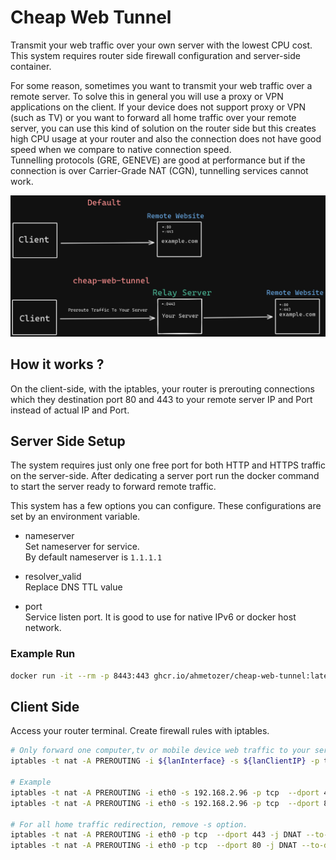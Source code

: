 # Cheap Web Tunnel

Transmit your web traffic over your own server with the lowest CPU cost.  
This system requires router side firewall configuration and server-side container.

For some reason, sometimes you want to transmit your web traffic over a remote server. To solve this in general you will use a proxy or VPN applications on the client. If your device does not support proxy or VPN (such as TV) or you want to forward all home traffic over your remote server, you can use this kind of solution on the router side but this creates high CPU usage at your router and also the connection does not have good speed when we compare to native connection speed.  
Tunnelling protocols (GRE, GENEVE) are good at performance but if the connection is over Carrier-Grade NAT (CGN), tunnelling services cannot work.

![work-logic](img1.png)

## How it works ?

On the client-side, with the iptables, your router is prerouting connections which they destination port 80 and 443 to your remote server IP and Port instead of actual IP and Port.

## Server Side Setup

The system requires just only one free port for both HTTP and HTTPS traffic on the server-side. After dedicating a server port run the docker command to start the server ready to forward remote traffic.

This system has a few options you can configure. These configurations are set by an environment variable.

- nameserver  
Set nameserver for service.  
By default nameserver is `1.1.1.1`

- resolver_valid  
Replace DNS TTL value

- port  
Service listen port. It is good to use for native IPv6 or docker host network.

### Example Run

```bash
docker run -it --rm -p 8443:443 ghcr.io/ahmetozer/cheap-web-tunnel:latest
```

## Client Side

Access your router terminal. Create firewall rules with iptables.

```bash
# Only forward one computer,tv or mobile device web traffic to your server
iptables -t nat -A PREROUTING -i ${lanInterface} -s ${lanClientIP} -p tcp  --dport ${destinationPort} -j DNAT --to-destination ${yourServerIP}:${serverPort}

# Example
iptables -t nat -A PREROUTING -i eth0 -s 192.168.2.96 -p tcp  --dport 443 -j DNAT --to-destination 198.51.100.54:8443
iptables -t nat -A PREROUTING -i eth0 -s 192.168.2.96 -p tcp  --dport 80 -j DNAT --to-destination 198.51.100.54:8443

# For all home traffic redirection, remove -s option.
iptables -t nat -A PREROUTING -i eth0 -p tcp  --dport 443 -j DNAT --to-destination 198.51.100.54:8443
iptables -t nat -A PREROUTING -i eth0 -p tcp  --dport 80 -j DNAT --to-destination 198.51.100.54:8443
```
